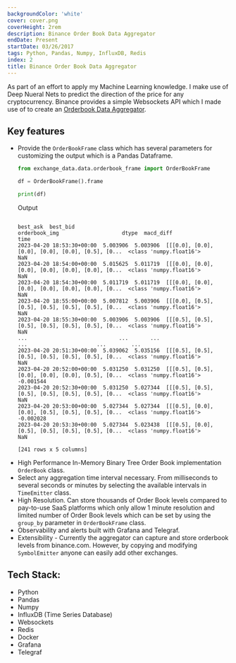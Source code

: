 ```yaml
---
backgroundColor: 'white'
cover: cover.png
coverHeight: 2rem
description: Binance Order Book Data Aggregator
endDate: Present
startDate: 03/26/2017
tags: Python, Pandas, Numpy, InfluxDB, Redis
index: 2
title: Binance Order Book Data Aggregator
---
```


As part of an effort to apply my Machine Learning knowledge. I make use of Deep Nueral Nets to predict the direction of the price for any cryptocurrency. Binance provides a simple Websockets API which I made use of to create an [Orderbook Data Aggregator](https://github.com/joliveros/exchange-data).

## Key features
- Provide the `OrderBookFrame` class which has several parameters for customizing the output which is a Pandas Dataframe.
  ```python
  from exchange_data.data.orderbook_frame import OrderBookFrame

  df = OrderBookFrame().frame

  print(df)
  ```
  Output
  ```shell

  best_ask  best_bid                                      orderbook_img                    dtype  macd_diff
  time
  2023-04-20 18:53:30+00:00  5.003906  5.003906  [[[0.0], [0.0], [0.0], [0.0], [0.0], [0.5], [0...  <class 'numpy.float16'>        NaN
  2023-04-20 18:54:00+00:00  5.015625  5.011719  [[[0.0], [0.0], [0.0], [0.0], [0.0], [0.0], [0...  <class 'numpy.float16'>        NaN
  2023-04-20 18:54:30+00:00  5.011719  5.011719  [[[0.0], [0.0], [0.0], [0.0], [0.0], [0.0], [0...  <class 'numpy.float16'>        NaN
  2023-04-20 18:55:00+00:00  5.007812  5.003906  [[[0.0], [0.5], [0.5], [0.5], [0.5], [0.5], [0...  <class 'numpy.float16'>        NaN
  2023-04-20 18:55:30+00:00  5.003906  5.003906  [[[0.5], [0.5], [0.5], [0.5], [0.5], [0.5], [0...  <class 'numpy.float16'>        NaN
  ...                             ...       ...                                                ...                      ...        ...
  2023-04-20 20:51:30+00:00  5.039062  5.035156  [[[0.5], [0.5], [0.5], [0.5], [0.5], [0.5], [0...  <class 'numpy.float16'>        NaN
  2023-04-20 20:52:00+00:00  5.031250  5.031250  [[[0.5], [0.5], [0.0], [0.0], [0.0], [0.5], [0...  <class 'numpy.float16'>  -0.001544
  2023-04-20 20:52:30+00:00  5.031250  5.027344  [[[0.5], [0.5], [0.5], [0.5], [0.5], [0.5], [0...  <class 'numpy.float16'>        NaN
  2023-04-20 20:53:00+00:00  5.027344  5.027344  [[[0.5], [0.0], [0.0], [0.5], [0.5], [0.5], [0...  <class 'numpy.float16'>  -0.002028
  2023-04-20 20:53:30+00:00  5.027344  5.023438  [[[0.5], [0.0], [0.5], [0.5], [0.5], [0.5], [0...  <class 'numpy.float16'>        NaN

  [241 rows x 5 columns]
  ```
- High Performance In-Memory Binary Tree Order Book implementation `OrderBook` class.
- Select any aggregation time interval necessary. From milliseconds to several seconds or minutes by selecting the available intervals in `TimeEmitter` class.
- High Resolution. Can store thousands of Order Book levels compared to pay-to-use SaaS platforms which only allow 1 minute resolution and limited number of Order Book levels which can be set by using the `group_by` parameter in `OrderBookFrame` class.
- Observability and alerts built with Grafana and Telegraf.
- Extensibility - Currently the aggregator can capture and store orderbook levels from binance.com. However, by copying and modifying `SymbolEmitter` anyone can easily add other exchanges.

## Tech Stack:

- Python
- Pandas
- Numpy
- InfluxDB (Time Series Database)
- Websockets
- Redis
- Docker
- Grafana
- Telegraf

